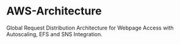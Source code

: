 # AWS-Architecture
Global Request Distribution Architecture for Webpage Access with Autoscaling, EFS and SNS  Integration.
